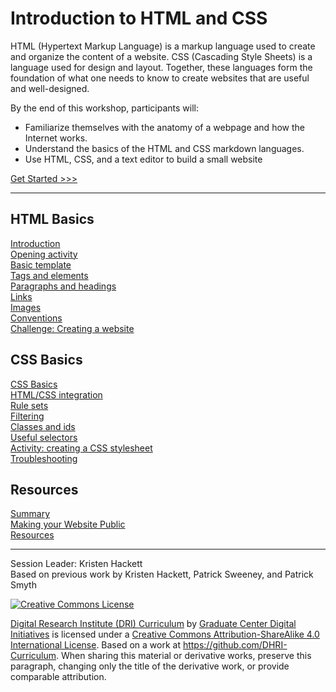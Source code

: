 

# Introduction to HTML and CSS

HTML (Hypertext Markup Language) is a markup language used to create and organize the content of a website. CSS (Cascading Style Sheets) is a language used for design and layout. Together, these languages form the foundation of what one needs to know to create websites that are useful and well-designed.

By the end of this workshop, participants will:

- Familiarize themselves with the anatomy of a webpage and how the Internet works.
- Understand the basics of the HTML and CSS markdown languages.
- Use HTML, CSS, and a text editor to build a small website

[Get Started >>>](sections/introduction.md)

-----

## HTML Basics

[Introduction](sections/introduction.md)  
[Opening activity](sections/opening_activity.md)  
[Basic template](sections/basic.md)  
[Tags and elements](sections/elements.md)  
[Paragraphs and headings](sections/p_and_h.md)  
[Links](sections/links.md)  
[Images](sections/images.md)  
[Conventions](sections/conventions.md)  
[Challenge: Creating a website](sections/create_site.md)  

## CSS Basics

[CSS Basics](sections/css_basic.md)  
[HTML/CSS integration](sections/integration.md)  
[Rule sets](sections/rules.md)  
[Filtering](sections/filter.md)  
[Classes and ids](sections/classes.md)  
[Useful selectors](sections/selectors.md)  
[Activity: creating a CSS stylesheet](sections/creating_stylesheet.md)  
[Troubleshooting](sections/troubleshooting.md)  

## Resources

[Summary](sections/summary.md)  
[Making your Website Public](sections/public.md)  
[Resources](sections/resource.md)  

-----

Session Leader: Kristen Hackett  
Based on previous work by Kristen Hackett, Patrick Sweeney, and Patrick Smyth

[![Creative Commons License](https://i.creativecommons.org/l/by-sa/4.0/88x31.png)](http://creativecommons.org/licenses/by-sa/4.0/)

[Digital Research Institute (DRI) Curriculum](http://purl.org/dc/terms/) by [Graduate Center Digital Initiatives](https://gcdi.commons.gc.cuny.edu/) is licensed under a [Creative Commons Attribution-ShareAlike 4.0 International License](http://creativecommons.org/licenses/by-sa/4.0/). Based on a work at <https://github.com/DHRI-Curriculum>. When sharing this material or derivative works, preserve this paragraph, changing only the title of the derivative work, or provide comparable attribution.

